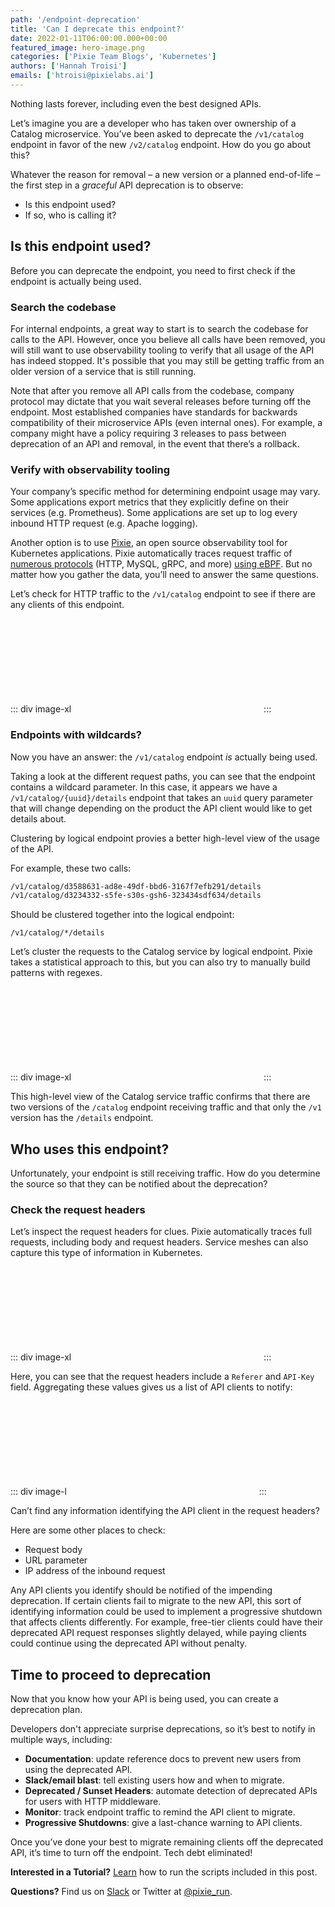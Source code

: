 ```yaml
---
path: '/endpoint-deprecation'
title: 'Can I deprecate this endpoint?'
date: 2022-01-11T06:00:00.000+00:00
featured_image: hero-image.png
categories: ['Pixie Team Blogs', 'Kubernetes']
authors: ['Hannah Troisi']
emails: ['htroisi@pixielabs.ai']
---
```


Nothing lasts forever, including even the best designed APIs.

Let’s imagine you are a developer who has taken over ownership of a Catalog microservice. You’ve been asked to deprecate the `/v1/catalog` endpoint in favor of the new `/v2/catalog` endpoint. How do you go about this?

Whatever the reason for removal – a new version or a planned end-of-life – the first step in a _graceful_ API deprecation is to observe:

- Is this endpoint used?
- If so, who is calling it?

## Is this endpoint used?

Before you can deprecate the endpoint, you need to first check if the endpoint is actually being used.

### Search the codebase

For internal endpoints, a great way to start is to search the codebase for calls to the API. However, once you believe all calls have been removed, you will still want to use observability tooling to verify that all usage of the API has indeed stopped. It's possible that you may still be getting traffic from an older version of a service that is still running.

Note that after you remove all API calls from the codebase, company protocol may dictate that you wait several releases before turning off the endpoint. Most established companies have standards for backwards compatibility of their microservice APIs (even internal ones). For example, a company might have a policy requiring 3 releases to pass between deprecation of an API and removal, in the event that there’s a rollback.

### Verify with observability tooling

Your company’s specific method for determining endpoint usage may vary. Some applications export metrics that they explicitly define on their services (e.g. Prometheus). Some applications are set up to log every inbound HTTP request (e.g. Apache logging).

Another option is to use [Pixie](https://github.com/pixie-io/pixie), an open source observability tool for Kubernetes applications. Pixie automatically traces request traffic of [numerous protocols](https://docs.px.dev/about-pixie/data-sources/) (HTTP, MySQL, gRPC, and more) [using eBPF](https://docs.px.dev/about-pixie/pixie-ebpf/). But no matter how you gather the data, you’ll need to answer the same questions.

Let’s check for HTTP traffic to the `/v1/catalog` endpoint to see if there are any clients of this endpoint.

::: div image-xl
<svg title='Output of a PxL script showing all HTTP/2 traffic sent to a specific service.' src='service-traffic.png' />
:::

### Endpoints with wildcards?

Now you have an answer: the  `/v1/catalog` endpoint _is_ actually being used.

Taking a look at the different request paths, you can see that the endpoint contains a wildcard parameter. In this case, it appears we have a `/v1/catalog/{uuid}/details` endpoint that takes an `uuid` query parameter that will change depending on the product the API client would like to get details about.

Clustering by logical endpoint provies a better high-level view of the usage of the API.

For example, these two calls:

```bash
/v1/catalog/d3588631-ad8e-49df-bbd6-3167f7efb291/details
/v1/catalog/d3234332-s5fe-s30s-gsh6-323434sdf634/details
```

Should be clustered together into the logical endpoint:

```
/v1/catalog/*/details
```

Let’s cluster the requests to the Catalog service by logical endpoint. Pixie takes a statistical approach to this, but you can also try to manually build patterns with regexes.

::: div image-xl
<svg title='Output of PxL script showing all endpoints for a specific service, with high-level latency, error and throughput statistics.' src='service-endpoint-summary.png' />
:::

This high-level view of the Catalog service traffic confirms that there are two versions of the `/catalog` endpoint receiving traffic and that only the `/v1` version has the `/details` endpoint.

## Who uses this endpoint?

Unfortunately, your endpoint is still receiving traffic. How do you determine the source so that they can be notified about the deprecation?

### Check the request headers

Let’s inspect the request headers for clues. Pixie automatically traces full requests, including body and request headers. Service meshes can also capture this type of information in Kubernetes.

::: div image-xl
<svg title='Output of a PxL script showing all HTTP/2 traffic to a specific endpoint (with the request headers expanded in JSON form).' src='request-headers.png' />
:::

Here, you can see that the request headers include a `Referer` and `API-Key` field. Aggregating these values gives us a list of API clients to notify:

::: div image-l
<svg title='Output of a PxL script listing unique values for the request header `Referer` and `API-Key` fields.' src='req-header-values.png' />
:::

Can’t find any information identifying the API client in the request headers?

Here are some other places to check:

- Request body
- URL parameter
- IP address of the inbound request

Any API clients you identify should be notified of the impending deprecation. If certain clients fail to migrate to the new API, this sort of identifying information could be used to implement a progressive shutdown that affects clients differently. For example, free-tier clients could have their deprecated API request responses slightly delayed, while paying clients could continue using the deprecated API without penalty.

## Time to proceed to deprecation

Now that you know how your API is being used, you can create a deprecation plan.

Developers don't appreciate surprise deprecations, so it’s best to notify in multiple ways, including:

- **Documentation**: update reference docs to prevent new users from using the deprecated API.
- **Slack/email blast**: tell existing users how and when to migrate.
- **Deprecated / Sunset Headers**: automate detection of deprecated APIs for users with HTTP middleware.
- **Monitor**: track endpoint traffic to remind the API client to migrate.
- **Progressive Shutdowns**: give a last-chance warning to API clients.

Once you’ve done your best to migrate remaining clients off the deprecated API, it’s time to turn off the endpoint. Tech debt eliminated!

**Interested in a Tutorial?** [Learn](https://github.com/pixie-io/pixie-demos/tree/main/endpoint-deprecation) how to run the scripts included in this post.

**Questions?** Find us on [Slack](https://slackin.px.dev/) or Twitter at [@pixie_run](https://twitter.com/pixie_run).
